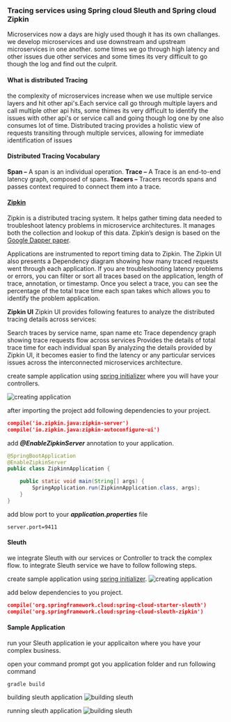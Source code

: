 ### Tracing services using Spring cloud Sleuth and Spring cloud Zipkin

Microservices now a days are higly used though it has its own challanges. we develop microservices and use downstream and upstream microservices in one another. some times we go through high latency and other issues due other services and some times its very difficult to go though the log and find out the culprit.

#### What is distributed Tracing

the complexity of microservices increase when we use multiple service layers and hit other api's.Each service call go through multiple layers and call multiple other api hits, some thimes its very difficult to identify the issues with other api's or service call and going though log one by one also consumes lot of time.
Distributed tracing provides a holistic view of requests transiting through multiple services, allowing for immediate identification of issues


#### Distributed Tracing Vocabulary
**Span –** A span is an individual operation.
**Trace –** A Trace is an end-to-end latency graph, composed of spans.
**Tracers –** Tracers records spans and passes context required to connect them into a trace.


#### [Zipkin](https://zipkin.io/)
Zipkin is a distributed tracing system. It helps gather timing data needed to troubleshoot latency problems in microservice architectures. It manages both the collection and lookup of this data. Zipkin’s design is based on the [Google Dapper paper](https://ai.google/research/pubs/pub36356).

Applications are instrumented to report timing data to Zipkin. The Zipkin UI also presents a Dependency diagram showing how many traced requests went through each application. If you are troubleshooting latency problems or errors, you can filter or sort all traces based on the application, length of trace, annotation, or timestamp. Once you select a trace, you can see the percentage of the total trace time each span takes which allows you to identify the problem application.

**Zipkin UI**
Zipkin UI provides following features to analyze the distributed tracing details across services:

Search traces by service name, span name etc
Trace dependency graph showing trace requests flow across services
Provides the details of total trace time for each individual span
By analyzing the details provided by Zipkin UI, it becomes easier to find the latency or any particular services issues across the interconnected microservices architecture.

create sample application using [spring initializer](https://start.spring.io/) where you will have your controllers.

![creating application](https://github.com/PiyushMittl/Sleuth-and-Zipkin/blob/master/im1_create_zipkin.png)

after importing the project add following dependencies to your project.

``` json
compile('io.zipkin.java:zipkin-server')
compile('io.zipkin.java:zipkin-autoconfigure-ui')
``` 

add ***@EnableZipkinServer*** annotation to your application.

``` java
@SpringBootApplication
@EnableZipkinServer
public class ZipkinnApplication {

	public static void main(String[] args) {
		SpringApplication.run(ZipkinnApplication.class, args);
	}
}
```

add blow port to your ***application.properties*** file

```
server.port=9411
```

#### Sleuth
we integrate Sleuth with our services or Controller to track the complex flow. to integrate Sleuth service we have to follow following steps.

create sample application using [spring initializer](https://start.spring.io/).
![creating application](https://github.com/PiyushMittl/Sleuth-and-Zipkin/blob/master/im1_create_sleuth.png)

add below dependencies to you project.

``` json
compile('org.springframework.cloud:spring-cloud-starter-sleuth')
compile('org.springframework.cloud:spring-cloud-sleuth-zipkin')
```

#### Sample Application
run your Sleuth application ie your applicaiton where you have your complex business.

open your command prompt got you application folder and run following command
```
gradle build
```

building sleuth application
![building sleuth](https://github.com/PiyushMittl/Sleuth-and-Zipkin/blob/master/im3_building_sleuth.png)

running sleuth application
![building sleuth](https://github.com/PiyushMittl/Sleuth-and-Zipkin/blob/master/im4_running_sleuth.png)





